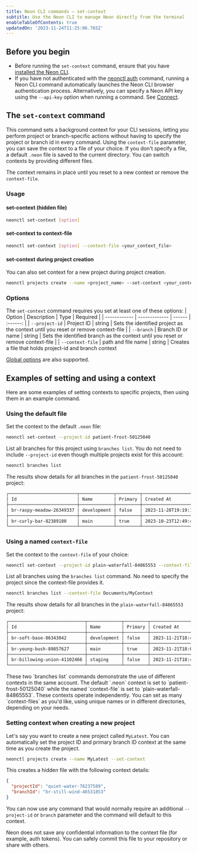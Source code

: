 ```yaml
---
title: Neon CLI commands — set-context
subtitle: Use the Neon CLI to manage Neon directly from the terminal
enableTableOfContents: true
updatedOn: '2023-11-24T11:25:06.765Z'
---
```


## Before you begin

- Before running the `set-context` command, ensure that you have [installed the Neon CLI](/docs/reference/neon-cli#install-the-neon-cli).
- If you have not authenticated with the [neonctl auth](/docs/reference/cli-auth) command, running a Neon CLI command automatically launches the Neon CLI browser authentication process. Alternatively, you can specify a Neon API key using the `--api-key` option when running a command. See [Connect](/docs/reference/neon-cli#connect).

## The `set-context` command

This command sets a background context for your CLI sessions, letting you perform project or branch-specific actions without having to specify the project or branch id in every command. Using the `context-file` parameter, you can save the context to a file of your choice. If you don't specify a file, a default `.neon` file is saved to the current directory. You can switch contexts by providing different files.

The context remains in place until you reset to a new context or remove the `context-file`.

### Usage

#### set-context (hidden file)

```bash
neonctl set-context [option]
```
#### set-context to context-file

```bash
neonctl set-context [option] --context-file <your_context_file>
```

#### set-context during project creation

You can also set context for a new project during project creation.

```bash
neonctl projects create --name <project_name> --set-context <your_context_file>
```

### Options

The `set-context` command requires you set at least one of these options:
| Option       | Description   | Type   | Required  |
| ------------ | ------------- | ------ | :------: |
| `--project-id` | Project ID    | string | Sets the identified project as the context until you reset or remove context-file |
| `--branch` | Branch ID or name | string | Sets the identified branch as the context until you reset or remove context-file |
| `--context-file` | path and file name | string | Creates a file that holds project-id and branch context 

[Global options](/docs/reference/neon-cli#global-options) are also supported.

## Examples of setting and using a context

Here are some examples of setting contexts to specific projects, then using them in an example command.

### Using the default file

Set the context to the default `.neon` file:
```bash
neonctl set-context --project-id patient-frost-50125040
```
List all branches for this project using `branches list`. You do not need to include `--project-id` even though multiple projects exist for this account:

```bash
neonctl branches list
```
The results show details for all branches in the `patient-frost-50125040` project:
```bash
┌──────────────────────────┬─────────────┬─────────┬──────────────────────┬──────────────────────┐
│ Id                       │ Name        │ Primary │ Created At           │ Updated At           │
├──────────────────────────┼─────────────┼─────────┼──────────────────────┼──────────────────────┤
│ br-raspy-meadow-26349337 │ development │ false   │ 2023-11-28T19:19:11Z │ 2023-12-01T00:18:21Z │
├──────────────────────────┼─────────────┼─────────┼──────────────────────┼──────────────────────┤
│ br-curly-bar-82389180    │ main        │ true    │ 2023-10-23T12:49:41Z │ 2023-12-01T00:18:21Z │
└──────────────────────────┴─────────────┴─────────┴──────────────────────┴──────────────────────┘
```

### Using a named `context-file`

Set the context to the `context-file` of your choice:
```bash
neonctl set-context --project-id plain-waterfall-84865553 --context-file Documents/MyContext
```
List all branches using the `branches list` command. No need to specify the project since the context-file provides it.
```bash
neonctl branches list --context-file Documents/MyContext
```
The results show details for all branches in the `plain-waterfall-84865553` project:
```bash
┌─────────────────────────────┬─────────────┬─────────┬──────────────────────┬──────────────────────┐
│ Id                          │ Name        │ Primary │ Created At           │ Updated At           │
├─────────────────────────────┼─────────────┼─────────┼──────────────────────┼──────────────────────┤
│ br-soft-base-86343042       │ development │ false   │ 2023-11-21T18:41:47Z │ 2023-12-01T00:00:14Z │
├─────────────────────────────┼─────────────┼─────────┼──────────────────────┼──────────────────────┤
│ br-young-bush-89857627      │ main        │ true    │ 2023-11-21T18:00:10Z │ 2023-12-01T03:33:53Z │
├─────────────────────────────┼─────────────┼─────────┼──────────────────────┼──────────────────────┤
│ br-billowing-union-41102466 │ staging     │ false   │ 2023-11-21T18:44:22Z │ 2023-12-01T08:32:40Z │
└─────────────────────────────┴─────────────┴─────────┴──────────────────────┴──────────────────────
```

<Admonition type="note">
These two `branches list` commands demonstrate the use of different contexts in the same account. The default `.neon` context is set to `patient-frost-50125040` while the named `context-file` is set to `plain-waterfall-84865553`. These contexts operate independently. You can set as many `context-files` as you'd like, using unique names or in different directories, depending on your needs.
</Admonition>

### Setting context when creating a new project

Let's say you want to create a new project called `MyLatest`. You can automatically set the project ID and primary branch ID  context at the same time as you create the project.

```bash
neonctl projects create --name MyLatest --set-context
```

This creates a hidden file with the following context details:

```json
{
  "projectId": "quiet-water-76237589",
  "branchId": "br-still-wind-46531853"
}
```
You can now use any command that would normally require an additional `--project-id` or `branch` parameter and the command will default to this context.

<Admonition type="note">
Neon does not save any confidential information to the context file (for example, auth tokens). You can safely commit this file to your repository or share with others.
</Admonition>
